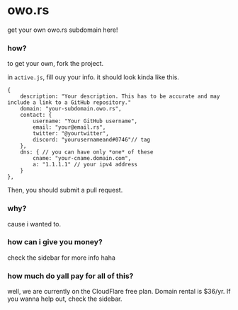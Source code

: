# owo.rs
get your own owo.rs subdomain here!

### how?

to get your own, fork the project.

in `active.js`, fill ouy your info. it should look kinda like this.
```
{
    description: "Your description. This has to be accurate and may include a link to a GitHub repository."
    domain: "your-subdomain.owo.rs", 
    contact: {
        username: "Your GitHub username",
        email: "your@email.rs",
        twitter: "@yourtwitter",
        discord: "yourusernameand#0746"// tag
    },
    dns: { // you can have only *one* of these
        cname: "your-cname.domain.com",
        a: "1.1.1.1" // your ipv4 address
    }
},
```
Then, you should submit a pull request.

### why?
cause i wanted to.

### how can i give you money?
check the sidebar for more info haha
### how much do yall pay for all of this?
well, we are currently on the CloudFlare free plan. Domain rental is $36/yr. If you wanna help out, check the sidebar.
